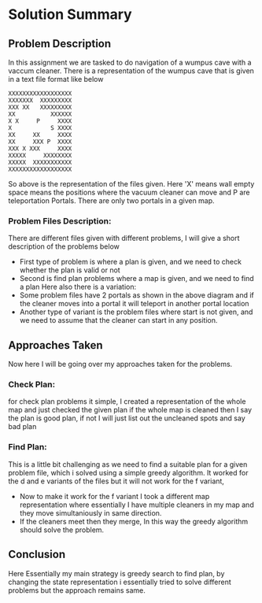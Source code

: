 # Solution Summary
## Problem Description
In this assignment we are tasked to do navigation of a wumpus cave with
a vaccum cleaner. There is a representation of the wumpus cave that is given
in a text file format like below 

````text
XXXXXXXXXXXXXXXXXX
XXXXXXX  XXXXXXXXX
XXX XX   XXXXXXXXX
XX          XXXXXX
X X     P     XXXX
X           S XXXX
XX     XX     XXXX
XX     XXX P  XXXX
XXX X XXX     XXXX
XXXXX     XXXXXXXX
XXXXX  XXXXXXXXXXX
XXXXXXXXXXXXXXXXXX
````
So above is the representation of the files given. Here 'X' means wall
empty space means the positions where the vacuum cleaner can move and 
P are teleportation Portals. There are only two portals in a given map.
### Problem Files Description:
There are different files given with different problems, I will give a short description
of the problems below
+ First type of problem is where a plan is given, and we need to check whether the plan is valid or not
+ Second is find plan problems where a map is given, and we need to find a plan
Here also there is a variation:
+ Some problem files have 2 portals as shown in the above diagram and if the cleaner moves into a portal it will teleport in another portal location
+ Another type of variant is the problem files where start is not given, and we need to assume that the cleaner can start in any position.
## Approaches Taken
Now here I will be going over my approaches taken for the problems.

### Check Plan:
for check plan problems it simple, I created a representation of the whole map and just checked the given plan
if the whole map is cleaned then I say the plan is good plan, if not I will just list out the uncleaned spots and say bad plan

### Find Plan:
This is a little bit challenging as we need to find a suitable plan for a given problem file, which i solved using a simple
greedy algorithm. It worked for the d and e variants of the files but it will not work for the f variant,

+ Now to make it work for the f variant I took a different map representation where essentially I have multiple cleaners in my map and they move simultaniously in same direction.
+ If the cleaners meet then they merge, In this way the greedy algorithm should solve the problem.


## Conclusion
Here Essentially my main strategy is greedy search to find plan, by changing the state representation i essentially tried to 
solve different problems but the approach remains same.